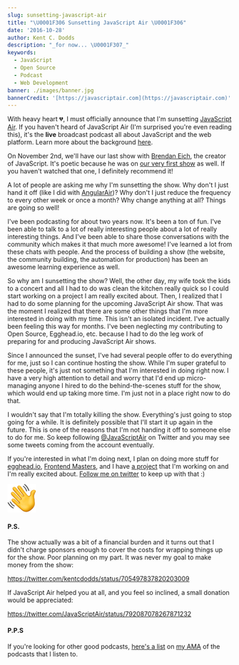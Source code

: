 ```yaml
---
slug: sunsetting-javascript-air
title: "\U0001F306 Sunsetting JavaScript Air \U0001F306"
date: '2016-10-28'
author: Kent C. Dodds
description: "_for now... \U0001F307_"
keywords:
  - JavaScript
  - Open Source
  - Podcast
  - Web Development
banner: ./images/banner.jpg
bannerCredit: '[https://javascriptair.com](https://javascriptair.com)'
---
```


With heavy heart 💔, I must officially announce that I'm sunsetting
[JavaScript Air](https://javascriptair.com/). If you haven't heard of JavaScript
Air (I'm surprised you're even reading this), it's the **live** broadcast
podcast all about JavaScript and the web platform. Learn more about the
background
[here](https://medium.com/@kentcdodds/introducing-javascript-air-46700561f38d).

On November 2nd, we'll have our last show with
[Brendan Eich](https://twitter.com/BrendanEich), the creator of JavaScript. It's
poetic because he was on [our very first show](http://jsair.io/first) as well.
If you haven't watched that one, I definitely recommend it!

A lot of people are asking me why I'm sunsetting the show. Why don't I just hand
it off (like I did with [AngularAir](http://angularair.com/))? Why don't I just
reduce the frequency to every other week or once a month? Why change anything at
all? Things are going so well!

I've been podcasting for about two years now. It's been a ton of fun. I've been
able to talk to a lot of really interesting people about a lot of really
interesting things. And I've been able to share those conversations with the
community which makes it that much more awesome! I've learned a lot from these
chats with people. And the process of building a show (the website, the
community building, the automation for production) has been an awesome learning
experience as well.

So why am I sunsetting the show? Well, the other day, my wife took the kids to a
concert and all I had to do was clean the kitchen really quick so I could start
working on a project I am really excited about. Then, I realized that I had to
do some planning for the upcoming JavaScript Air show. That was the moment I
realized that there are some other things that I'm more interested in doing with
my time. This isn't an isolated incident. I've actually been feeling this way
for months. I've been neglecting my contributing to Open Source, Egghead.io,
etc. because I had to do the leg work of preparing for and producing JavaScript
Air shows.

Since I announced the sunset, I've had several people offer to do everything for
me, just so I can continue hosting the show. While I'm super grateful to these
people, it's just not something that I'm interested in doing right now. I have a
very high attention to detail and worry that I'd end up micro-managing anyone I
hired to do the behind-the-scenes stuff for the show, which would end up taking
more time. I'm just not in a place right now to do that.

I wouldn't say that I'm totally killing the show. Everything's just going to
stop going for a while. It is definitely possible that I'll start it up again in
the future. This is one of the reasons that I'm not handing it off to someone
else to do for me. So keep following
[@JavaScriptAir](https://twitter.com/javascriptair) on Twitter and you may see
some tweets coming from the account eventually.

If you're interested in what I'm doing next, I plan on doing more stuff for
[egghead.io](http://kcd.im/egghead),
[Frontend Masters](https://frontendmasters.com/), and I have
[a project](https://gist.github.com/kentcdodds/e85254d4dbc1540df6b95eb9ad2098d9)
that I'm working on and I'm really excited about.
[Follow me on twitter](https://twitter.com/kentcdodds) to keep up with that :)

![See you on Twitter!](./images/0.png)

#### P.S.

The show actually was a bit of a financial burden and it turns out that I didn't
charge sponsors enough to cover the costs for wrapping things up for the show.
Poor planning on my part. It was never my goal to make money from the show:

https://twitter.com/kentcdodds/status/705497837820203009

If JavaScript Air helped you at all, and you feel so inclined, a small donation
would be appreciated:

https://twitter.com/JavaScriptAir/status/792087078267871232

#### P.P.S

If you're looking for other good podcasts,
[here's a list](https://github.com/kentcdodds/ama/issues/17#issuecomment-257030651)
on [my AMA](https://github.com/kentcdodds/ama) of the podcasts that I listen to.
